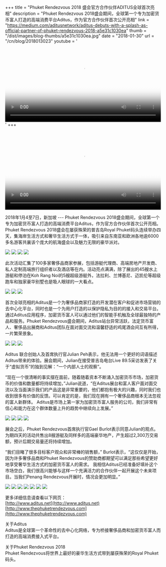 +++
title = "Phuket Rendezvous 2018 盛会官方合作伙伴ADITUS全球首次亮相"
description = "Phuket Rendezvous 2018盛会期间，全球第一个专为加密货币富人打造的高端消费平台Aditus，作为官方合作伙伴首次公开亮相"
link = "https://medium.com/aditusnetwork/aditus-debuts-with-a-splash-as-official-partner-of-phuket-rendezvous-2018-a5e31c1030ea"
thumb = "/dist/images/blog-thumbs/a5e31c1030ea.jpg"
date = "2018-01-30"
url = "/cn/blog/2018013023"
youtube = '<video width="100%" buffered poster="/dist/images/blog-thumbs/poster/a5e31c1030ea.jpg" class="video-bg" id="video-bg" onclick="this.paused?this.play():this.pause();"><source src="https://s3-ap-southeast-1.amazonaws.com/www.aditus.net/media/aditus-phukuet-rendezvous.webm" type="video/webm"></video>'
+++

<video width="100%" buffered poster="/dist/images/blog-thumbs/poster/a5e31c1030ea.jpg" class="video-bg" id="video-bg" onclick="this.paused?this.play():this.pause();"><source src="https://s3-ap-southeast-1.amazonaws.com/www.aditus.net/media/aditus-phukuet-rendezvous.webm" type="video/webm"></video>

2018年1月4至7日，新加坡 --- Phuket Rendezvous 2018盛会期间，全球第一个专为加密货币富人打造的高端消费平台Aditus，作为官方合作伙伴首次公开亮相。Phuket Rendezvous 2018盛会在屡获殊荣的普吉岛Royal Phuket码头连续举办四天，集海岸生活方式和奢华生活方式于一体，吸引来自东南亚和欧洲各地逾6000多名游客共襄该个庞大的航海盛会以及魅力无限的豪华派对。

<img src='/dist/images/blog/2018/01/Prf1.jpeg'>
<img src='/dist/images/blog/2018/01/Prf3.jpeg'>
<img src='/dist/images/blog/2018/01/Prf7.jpeg'>
<img src='/dist/images/blog/2018/01/Prf5.jpeg'>

此次活动汇集了100多家奢侈品商家参展，包括游艇代理商、高端房地产开发商、私人定制高端旅行组织者以及酒店等在内。活动亮点满满，除了展出的45艘水上游艇和停泊在Koh Rang Noi的5艘超级游艇外，法拉利、兰博基尼、迈凯伦等超级跑车和独家豪华别墅也是吸人眼球的一大看点。

<img src='/dist/images/blog/2018/01/Prf10.jpeg'>
<img src='/dist/images/blog/2018/01/Prf11.jpeg'>
<img src='/dist/images/blog/2018/01/Prf12.jpeg'>

首次全球亮相的Aditus是一个为奢侈品商家打造的开发潜在客户和促进市场营销的去中心化平台，同时也是一个为用户打造的以保护隐私为目的的接入和交易平台。通过Aditus应用程序，加密货币富人可以通过他们的智能手机触及全球最独特的产品和服务。Phuket Rendezvous盛会期间，Aditus站台异常活跃，法定货币富人、奢侈品出展商和Aditus团队在面对面交流和温馨舒适的鸡尾酒会间互有所得，一片繁荣景象。

<img src='/dist/images/blog/2018/01/Prf6.jpeg'>
<img src='/dist/images/blog/2018/01/Prf8.jpeg'>
<img src='/dist/images/blog/2018/01/Prf9.jpeg'>

Aditus 联合创始人及首席执行官Julian Peh表示，他无法用一个更好的词语描述Aditus带来的体验。展会期间，Julian在接受普吉岛电台Live 89.5采访发表了关于“虚拟货币”的独到见解：“一个内部人士的观察”。

“现在一个很清晰的事实摆在面前，随着随着资本不断涌入加密货币市场，加密货币的价值和数量都将持续增加，”Julian说道，“在Aditus展台和富人客户面对面交流以及当面演示我们的产品这是非常重要的，他们都抱有极大的兴趣，同时我们也收到很多有价值的反馈。可以肯定的是，我们现在拥有一个奢侈品商根本无法忽视的富人新群体。 Aditus是市场上第一家为加密货币富人服务的公司，我们非常有信心和能力在这个群体数量上升的趋势中继续向上发展。”

<img src='/dist/images/blog/2018/01/Prf13.jpeg'>
<img src='/dist/images/blog/2018/01/Prf14.jpeg'>
<img src='/dist/images/blog/2018/01/Prf15.jpeg'>
<img src='/dist/images/blog/2018/01/Prf16.jpeg'>

展会之后，Phuket Rendezvous首席执行官Gael Burlot表示同意Julian的观点。为期四天的活动共售出8艘游艇及同样多的高端豪华地产，产生超过2,300万交易额，预计后期交易量还将持续增加。

“我们目睹了很多目标客户观众和非常棒的销售额，” Burlot表示，“这仅仅是开始，因为许多奢侈品商和Phuket Rendezvous的赞助商都期望可以满足那些希望更好地享受奢华生活方式的加密货币富人的需求。 我相信Aditus已经准备好填补这个市场空白，我们很高兴能够与这样一个充满活力的合作伙伴一起开展这个未来项目。当我们Penang Rendezvous开展时，情况会更加明显。”

<img src='/dist/images/blog/2018/01/Prf17.jpeg'>
<img src='/dist/images/blog/2018/01/Prf18.jpeg'>
<img src='/dist/images/blog/2018/01/Prf19.jpeg'>
<img src='/dist/images/blog/2018/01/prf21.jpeg'>
<img src='/dist/images/blog/2018/01/Prf22.jpeg'>
<img src='/dist/images/blog/2018/01/Prf23.jpeg'>
<img src='/dist/images/blog/2018/01/Prf24.jpeg'>

更多详细信息请查看以下网页： <br />
[http://www.aditus.net](http://www.aditus.net) <br />
[http://www.thephuketrendezvous.com](http://www.thephuketrendezvous.com)

关于Aditus <br />
Aditus是全球第一个革命性的去中心化网络，专为桥接奢侈品商和加密货币富人而打造的高端消费接入式平台。

关于Phuket Rendezvous 2018 <br />
Phuket Rendezvous将世界上最好的豪华生活方式带到屡获殊荣的Royal Phuket码头。

